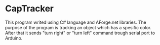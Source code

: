 # CapTracker
This program writed using C# language and AForge.net libraries.
The purpose of the program is tracking an object which has a spesific color.
After that it sends "turn right" or "turn left" command trough serial port to Arduino.
